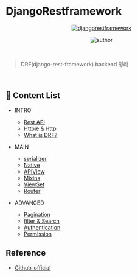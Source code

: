 # DjangoRestframework

<div align=center>

<a href="https://www.django-rest-framework.org">
<img alt="djangorestframework" src="https://www.django-rest-framework.org/img/logo.png" target="_blank" />
</a>

<br>

![author](https://img.shields.io/badge/author-tedhoon-ff69b4.svg?style=flat-square)

<br>

</div>

> DRF(django-rest-framework) backend 정리

</br>

## :memo: Content List
- INTRO
    - [Rest API](https://github.com/Tedhoon/django-rest-framework/blob/master/intro/Rest_API.md)
    - [Httpie & Http](https://github.com/Tedhoon/django-rest-framework/blob/master/intro/Httpie.md)
    - [What is DRF?](https://github.com/Tedhoon/django-rest-framework/blob/master/intro/What_is_DRF.md)

- MAIN
    - [serializer](https://github.com/Tedhoon/django-rest-framework/blob/master/main/serializer.md)
    - [Native](https://github.com/Tedhoon/django-rest-framework/blob/master/main/Native.md)
    - [APIView](https://github.com/Tedhoon/django-rest-framework/blob/master/main/APIView.md)
    - [Mixins](https://github.com/Tedhoon/django-rest-framework/blob/master/main/Mixins.md)
    - [ViewSet](https://github.com/Tedhoon/django-rest-framework/blob/master/main/ViewSet.md)
    - [Router](https://github.com/Tedhoon/django-rest-framework/blob/master/main/Router.md)

- ADVANCED
    - [Pagination](https://github.com/Tedhoon/django-rest-framework/blob/master/advanced/Pagination.md)
    - [filter & Search](https://github.com/Tedhoon/django-rest-framework/blob/master/advanced/Filter&Search.md)
    - [Authentication](https://github.com/Tedhoon/django-rest-framework/blob/master/advanced/Authentication.md)
    - [Permission](https://github.com/Tedhoon/django-rest-framework/blob/master/advanced/Permission.md)




## Reference
- [Github-official](https://github.com/encode/django-rest-framework)

